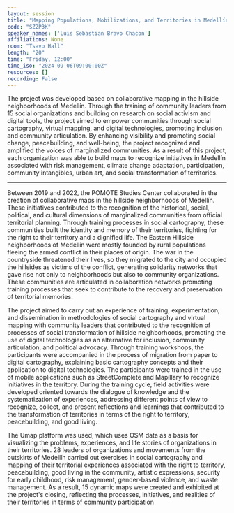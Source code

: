 ```yaml
---
layout: session
title: "Mapping Populations, Mobilizations, and Territories in Medellín"
code: "SZZP3K"
speaker_names: ['Luis Sebastian Bravo Chacon']
affiliations: None
room: "Tsavo Hall"
length: "20"
time: "Friday, 12:00"
time_iso: "2024-09-06T09:00:00Z"
resources: []
recording: False
---
```


The project was developed based on collaborative mapping in the hillside neighborhoods of Medellín. Through the training of community leaders from 15 social organizations and building on research on social activism and digital tools, the project aimed to empower communities through social cartography, virtual mapping, and digital technologies, promoting inclusion and community articulation. By enhancing visibility and promoting social change, peacebuilding, and well-being, the project recognized and amplified the voices of marginalized communities. As a result of this project, each organization was able to build maps to recognize initiatives in Medellín associated with risk management, climate change adaptation, participation, community intangibles, urban art, and social transformation of territories.

<hr>

Between 2019 and 2022, the POMOTE Studies Center collaborated in the creation of collaborative maps in the hillside neighborhoods of Medellín. These initiatives contributed to the recognition of the historical, social, political, and cultural dimensions of marginalized communities from official territorial planning. Through training processes in social cartography, these communities built the identity and memory of their territories, fighting for the right to their territory and a dignified life. The Eastern Hillside neighborhoods of Medellín were mostly founded by rural populations fleeing the armed conflict in their places of origin. The war in the countryside threatened their lives, so they migrated to the city and occupied the hillsides as victims of the conflict, generating solidarity networks that gave rise not only to neighborhoods but also to community organizations. These communities are articulated in collaboration networks promoting training processes that seek to contribute to the recovery and preservation of territorial memories.

The project aimed to carry out an experience of training, experimentation, and dissemination in methodologies of social cartography and virtual mapping with community leaders that contributed to the recognition of processes of social transformation of hillside neighborhoods, promoting the use of digital technologies as an alternative for inclusion, community articulation, and political advocacy. Through training workshops, the participants were accompanied in the process of migration from paper to digital cartography, explaining basic cartography concepts and their application to digital technologies. The participants were trained in the use of mobile applications such as StreetComplete and Mapillary to recognize initiatives in the territory. During the training cycle, field activities were developed oriented towards the dialogue of knowledge and the systematization of experiences, addressing different points of view to recognize, collect, and present reflections and learnings that contributed to the transformation of territories in terms of the right to territory, peacebuilding, and good living.

The Umap platform was used, which uses OSM data as a basis for visualizing the problems, experiences, and life stories of organizations in their territories. 28 leaders of organizations and movements from the outskirts of Medellín carried out exercises in social cartography and mapping of their territorial experiences associated with the right to territory, peacebuilding, good living in the community, artistic expressions, security for early childhood, risk management, gender-based violence, and waste management. As a result, 15 dynamic maps were created and exhibited at the project's closing, reflecting the processes, initiatives, and realities of their territories in terms of community participation


